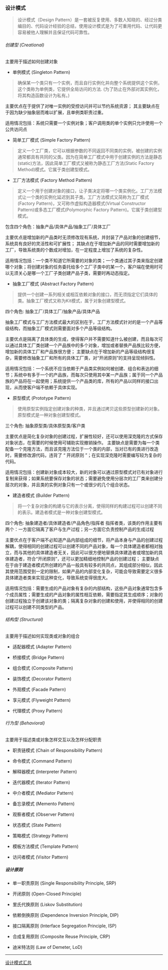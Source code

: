### 设计模式
> 设计模式（Design Pattern）是一套被反复使用、多数人知晓的、经过分类编目的、代码设计经验的总结，使用设计模式是为了可重用代码、让代码更容易被他人理解并且保证代码可靠性。

###### 创建型 (Creational)
主要用于描述如何创建对象

* 单例模式 (Singleton Pattern)

> 确保某一个类只有一个实例，而且自行实例化并向整个系统提供这个实例，这个类称为单例类，它提供全局访问的方法. (为了防止在外部对其实例化，将其构造函数设计为私有。)

主要优点在于提供了对唯一实例的受控访问并可以节约系统资源；
其主要缺点在于因为缺少抽象层而难以扩展，且单例类职责过重。

适用情况包括：系统只需要一个实例对象；客户调用类的单个实例只允许使用一个公共访问点

* 简单工厂模式 (Simple Factory Pattern)

> 定义一个工厂类，它可以根据参数的不同返回不同类的实例，被创建的实例通常都具有共同的父类。因为在简单工厂模式中用于创建实例的方法是静态(static)方法，因此简单工厂模式又被称为静态工厂方法(Static Factory Method)模式。它属于类创建型模式。

* 工厂方法模式 (Factory Method Pattern)

> 定义一个用于创建对象的接口，让子类决定将哪一个类实例化。工厂方法模式让一个类的实例化延迟到其子类。工厂方法模式又简称为工厂模式(Factory Pattern)，又可称作虚拟构造器模式(Virtual Constructor Pattern)或多态工厂模式(Polymorphic Factory Pattern)。它属于类创建型模式。

包含四个角色：抽象产品/具体产品/抽象工厂/具体工厂

主要优点是增加新的产品类时无须修改现有系统，并封装了产品对象的创建细节，系统具有良好的灵活性和可扩展性；
其缺点在于增加新产品的同时需要增加新的工厂，导致系统类的个数成对增加，在一定程度上增加了系统的复杂性。

适用情况包括：一个类不知道它所需要的对象的类；一个类通过其子类来指定创建哪个对象；将创建对象的任务委托给多个工厂子类中的某一个，客户端在使用时可以无须关心是哪一个工厂子类创建产品子类，需要时再动态指定。

* 抽象工厂模式 (Abstract Factory Pattern)

> 提供一个创建一系列相关或相互依赖对象的接口，而无须指定它们具体的类。抽象工厂模式又称为Kit模式，属于对象创建型模式。

四个角色: 抽象工厂/具体工厂/抽象产品/具体产品

抽象工厂模式与工厂方法模式最大的区别在于，工厂方法模式针对的是一个产品等级结构，而抽象工厂模式则需要面对多个产品等级结构。

主要优点是隔离了具体类的生成，使得客户并不需要知道什么被创建，而且每次可以通过具体工厂类创建一个产品族中的多个对象，增加或者替换产品族比较方便，增加新的具体工厂和产品族很方便；
主要缺点在于增加新的产品等级结构很复杂，需要修改抽象工厂和所有的具体工厂类，对“开闭原则”的支持呈现倾斜性。

适用情况包括：一个系统不应当依赖于产品类实例如何被创建、组合和表达的细节；系统中有多于一个的产品族，而每次只使用其中某一产品族；属于同一个产品族的产品将在一起使用；系统提供一个产品类的库，所有的产品以同样的接口出现，从而使客户端不依赖于具体实现。

* 原型模式 (Prototype Pattern)

> 使用原型实例指定创建对象的种类，并且通过拷贝这些原型创建新的对象。原型模式是一种对象创建型模式。

三个角色: 抽象原型类/具体原型类/客户类

主要优点是简化复杂对象的创建过程，扩展性较好，还可以使用深克隆的方式保存对象状态，在需要的时候使用可辅助实现撤销操作。
主要缺点是需要为每一个类配备一个克隆方法，而且该克隆方法位于一个类的内部，当对已有的类进行改造时，需要修改源代码，违背了 “ 开闭原则 ”；在实现深克隆时需要编写较为复杂的代码。

适用情况包括：创建新对象成本较大，新的对象可以通过原型模式对已有对象进行复制来获得；如果系统要保存对象的状态；需要避免使用分层次的工厂类来创建分层次的对象，并且类的实例对象只有一个或很少的几个组合状态。

* 建造者模式 (Builder Pattern)

> 将一个复杂对象的构建与它的表示分离，使得同样的构建过程可以创建不同的表示。建造者模式是一种对象创建型模式。

四个角色: 抽象建造者/具体建造者/产品角色/指挥者
指挥者类，该类的作用主要有两个：一方面它隔离了客户与生产过程；另一方面它负责控制产品的生成过程

主要优点在于客户端不必知道产品内部组成的细节，将产品本身与产品的创建过程解耦，使得相同的创建过程可以创建不同的产品对象，每一个具体建造者都相对独立，而与其他的具体建造者无关，因此可以很方便地替换具体建造者或增加新的具体建造者，符合“开闭原则”，还可以更加精细地控制产品的创建过程；
主要缺点在于由于建造者模式所创建的产品一般具有较多的共同点，其组成部分相似，因此其使用范围受到一定的限制，如果产品的内部变化复杂，可能会导致需要定义很多具体建造者类来实现这种变化，导致系统变得很庞大。

适用情况包括：需要生成的产品对象有复杂的内部结构，这些产品对象通常包含多个成员属性；需要生成的产品对象的属性相互依赖，需要指定其生成顺序；对象的创建过程独立于创建该对象的类；隔离复杂对象的创建和使用，并使得相同的创建过程可以创建不同类型的产品。

###### 结构型 (Structural)
主要用于描述如何实现类或对象的组合

* 适配器模式 (Adapter Pattern)

* 桥接模式 (Bridge Pattern)

* 组合模式 (Composite Pattern)

* 装饰模式 (Decorator Pattern)

* 外观模式 (Facade Pattern)

* 享元模式 (Flyweight Pattern)

* 代理模式 (Proxy Pattern)

###### 行为型 (Behavioral)
主要用于描述类或对象怎样交互以及怎样分配职责

* 职责链模式 (Chain of Responsibility Pattern)

* 命令模式 (Command Pattern)

* 解释器模式 (Interpreter Pattern)

* 迭代器模式 (Iterator Pattern)

* 中介者模式 (Mediator Pattern)

* 备忘录模式 (Memento Pattern)

* 观察者模式 (Observer Pattern)

* 状态模式 (State Pattern)

* 策略模式 (Strategy Pattern)

* 模板方法模式 (Template Pattern)

* 访问者模式 (Visitor Pattern)

##### 设计原则

* 单一职责原则 (Single Responsibility Principle, SRP)

* 开闭原则 (Open-Closed Principle)

* 里氏代换原则 (Liskov Substitution)

* 依赖倒换原则 (Dependence Inversion Principle, DIP)

* 接口隔离原则 (Interface Segregation Principle, ISP)

* 合成复用原则 (Composite Reuse Principle, CRP)

* 迪米特法则 (Law of Demeter, LoD)


---

[设计模式汇总](http://www.jianshu.com/p/f7f9553ba2ba?utm_campaign=maleskine&utm_content=note&utm_medium=seo_notes&utm_source=recommendation)
